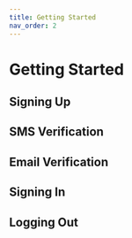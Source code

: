 ```yaml
---
title: Getting Started
nav_order: 2
---
```


# Getting Started

## Signing Up
## SMS Verification
## Email Verification
## Signing In
## Logging Out